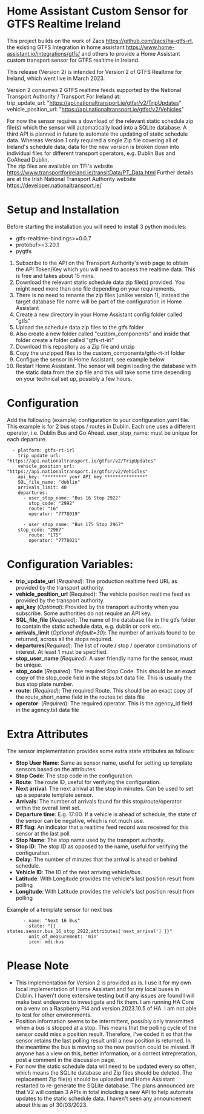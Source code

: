 # Home Assistant Custom Sensor for GTFS Realtime Ireland
This project builds on the work of Zacs https://github.com/zacs/ha-gtfs-rt, the existing GTFS Integration in home assistant https://www.home-assistant.io/integrations/gtfs/ and others to provide a Home Assistant custom transport sensor for GTFS realtime in Ireland.  

This release (Version 2) is intended for Version 2 of GTFS Realtime for Ireland, which went live in March 2023.

Version 2 consumes 2 GTFS realtime feeds supported by the National Transport Authority / Transport For Ireland at:  
trip_update_url: "https://api.nationaltransport.ie/gtfsr/v2/TripUpdates"
vehicle_position_url: "https://api.nationaltransport.ie/gtfsr/v2/Vehicles"

For now the sensor requires a download of the relevant static schedule zip file(s) which the sensor will automatically load into a SQLite database.  A third API is planned in future to automate the updating of static schedule data.
Whereas Version 1 only required a single Zip file covering all of Ireland's schedule data, data for the new version is broken down into individual files for different transport operators, e.g. Dublin Bus and GoAhead Dublin.   
The zip files are available on TFI's website https://www.transportforireland.ie/transitData/PT_Data.html 
Further details are at the Irish National Transport Authority website https://developer.nationaltransport.ie/

# Setup and Installation

Before starting the installation you will need to install 3 python modules:
* gtfs-realtime-bindings>=0.0.7
* protobuf>=3.20.1
* pygtfs

1. Subscribe to the API on the Transport Authority's web page to obtain the API Token/Key which you will need to access the realtime data.  This is free and takes about 15 mins.
2. Download the relevant static schedule data zip file(s) provided.  You might need more than one file depending on your requirements.
3. There is no need to rename the zip files (unlike version 1), instead the target database file name will be part of the configuration in Home Assistant
4. Create a new directory in your Home Assistant config folder called "gtfs"
5. Upload the schedule data zip files to the gtfs folder 
6. Also create a new folder called "custom_components" and inside that folder create a folder called "gtfs-rt-irl"
7. Download this repository as a Zip file and unzip
6. Copy the unzipped files to the custom_components/gtfs-rt-irl folder
7. Configue the sensor in Home Assistant, see example below
8. Restart Home Assistant.   The sensor will begin loading the database with the static data from the zip file and this will take some time depending on your technical set up, possibly a few hours.

# Configuration

Add the following (example) configuration to your configuration.yaml file.  This example is for 2 bus stops / routes in Dublin.  Each one uses a different operator, i.e. Dublin Bus and Go Ahead.   user_stop_name: must be unique for each departure.

```sensor:
  - platform: gtfs-rt-irl
    trip_update_url: "https://api.nationaltransport.ie/gtfsr/v2/TripUpdates"
    vehicle_position_url: "https://api.nationaltransport.ie/gtfsr/v2/Vehicles"
    api_key: "******** your API key ***************"
    SQL_file_name: "dublin"
    arrivals_limit: 40
    departures:
      - user_stop_name: "Bus 16 Stop 2922"
        stop_code: "2992"
        route: "16"
        operator: "7778019"

      - user_stop_name: "Bus 175 Stop 2967"
	stop_code: "2967"
        route: "175"
        operator: "7778021"
```        
       
# Configuration Variables:

* __trip_update_url__ (_Required_): The production realtime feed URL as provided by the transport authority. 
* __vehicle_position_url__ (Required): The vehicle position realtime feed as provided by the transport authority.
* __api_key__ (_Optional_): Provided by the transport authority when you subscribe.  Some authorities do not require an API key.
* __SQL_file_file__ (_Required_): The name of the database file in the gtfs folder to contain the static schedule data, e.g. dublin or cork etc..
* __arrivals_limit__ (_Optional default=30_):  The number of arrivals found to be returned, across all the stops required.
* __departures__(_Required_): The list of route / stop / operator combinations of interest.  At least 1 must be specified.
* __stop_user_name__ (_Required_): A user friendly name for the sensor, must be unique.
* __stop_code__ (_Required_): The required Stop Code. This should be an exact copy of the stop_code field in the stops.txt data file. This is usually the bus stop plate number. 
* __route__: (_Required_): The required Route. This should be an exact copy of the route_short_name field in the routes.txt data file
* __operator__: (_Required_): The required operator. This is the agency_id field in the agency.txt data file

# Extra Attributes

The sensor implementation provides some extra state attributes as follows:

* __Stop User Name__: Same as sensor name, useful for setting up template sensors based on the attributes.  
* __Stop Code__: The stop code in the configuration.
* __Route__:   The route ID, useful for verifying the configuration.
* __Next arrival__:  The next arrival at the stop in minutes.  Can be used to set up a separate template sensor.
* __Arrivals__:  The number of arrivals found for this stop/route/operator within the overall limit set.
* __Departure time__:  E.g. 17:00.  If a vehicle is ahead of schedule, the state of the sensor can be negative, which is not much use.
* __RT flag__: An indicator that a realtime feed record was received for this sensor at the last poll.
* __Stop Name__: The stop name used by the transport authority.
* __Stop ID__:  The stop ID as opposed to the name, useful for verifying the configuration. 
* __Delay__: The number of minutes that the arrival is ahead or behind schedule. 
* __Vehicle ID__: The ID of the next arriving vehicle/bus.
* __Latitude__: With Longitude provides the vehicle's last position result from polling
* __Longitude__: With Latitude provides the vehicle's last position result from polling 

Example of a template sensor for next bus

```   
      - name: "Next 16 Bus"     
        state: "{{ states.sensor.bus_16_stop_2922.attributes['next_arrival'] }}"
        unit_of_measurement: 'min'
        icon: mdi:bus
```

# Please Note

* This implementation for Version 2 is provided as is.  I use it for my own local implementation of Home Assistant and for my local buses in Dublin. I haven't done extensive testing but if any issues are found I will make best endeavors to investigate and fix them.  I am running HA Core on a venv on a Raspberry Pi4 and version 2023.10.5 of HA.  I am not able to test for other environments.
* Position information seems to be intermittent, possibly only transmitted when a bus is stopped at a stop.  This means that the polling cycle of the sensor could miss a position result.  Therefore, I've coded it so that the sensor retains the last polling result until a new position is returned.  In the meantime the bus is moving so the new position could be missed.  If anyone has a view on this, better information, or a correct intrepretation, post a comment in the discussion page.
* For now the static schedule data will need to be updated every so often, which means the SQLite database and Zip files should be deleted.  The replacement Zip file(s) should be uploaded and Home Assistant restarted to re-generate the SQLite database. The plans announced are that V2 will contain 3 APIs in total including a new API to help automate updates to the static schedule data.  I haven't seen any announcement about this as of 30/03/2023.  
